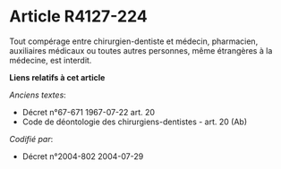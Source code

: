 # Article R4127-224

Tout compérage entre chirurgien-dentiste et médecin, pharmacien, auxiliaires médicaux ou toutes autres personnes, même
étrangères à la médecine, est interdit.

**Liens relatifs à cet article**

_Anciens textes_:

  - Décret n°67-671 1967-07-22 art. 20
  - Code de déontologie des chirurgiens-dentistes - art. 20 (Ab)

_Codifié par_:

  - Décret n°2004-802 2004-07-29
